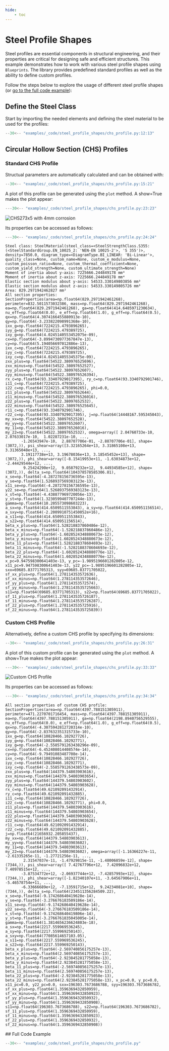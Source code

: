 ```yaml
---
hide:
    - toc
---
```

# Steel Profile Shapes

Steel profiles are essential components in structural engineering, and their properties are critical for designing safe and efficient structures. This example demonstrates how to work with various steel profile shapes using `Blueprints`. The library provides predefined standard profiles as well as the ability to define custom profiles.

Follow the steps below to explore the usage of different steel profile shapes (or [go to the full code example](#full-code-example)):

## Define the Steel Class

Start by importing the needed elements and defining the steel material to be used for the profiles:

```python
--30<-- "examples/_code/steel_profile_shapes/chs_profile.py:12:13"
```

## Circular Hollow Section (CHS) Profiles

### Standard CHS Profile

Structual parameters are automatically calculated and can be obtained with:

```python
--30<-- "examples/_code/steel_profile_shapes/chs_profile.py:15:21"
```

A plot of this profile can be generated using the `plot` method. A show=True makes the plot appear:
```python
---30<-- "examples/_code/steel_profile_shapes/chs_profile.py:23:23"
```
![CHS273x5 with 4mm corrosion](../_images/steel_profile_shapes/steel_profile_chs_273_5_corrosion_4.png)

Its properties can be accessed as follows:
```python
---30<-- "examples/_code/steel_profile_shapes/chs_profile.py:24:24"
```
```terminaloutput
Steel class: SteelMaterial(steel_class=<SteelStrengthClass.S355: (<SteelStandardGroup.EN_10025_2: 'NEN-EN 10025-2'>, 'S 355')>, density=7850.0, diagram_type=<DiagramType.BI_LINEAR: 'Bi-Linear'>, quality_class=None, custom_name=None, custom_e_modulus=None, custom_poisson_ratio=None, custom_thermal_coefficient=None, custom_yield_strength=None, custom_ultimate_strength=None)
Moment of inertia about y-axis: 7225666.244849178 mm⁴
Moment of inertia about z-axis: 7225666.244849178 mm⁴
Elastic section modulus about y-axis: 54533.330149803856 mm³
Elastic section modulus about z-axis: 54533.330149805726 mm³
Area: 829.2971942462827 mm²
All section properties: SectionProperties(area=np.float64(829.2971942461268), perimeter=832.5011573032386, mass=np.float64(829.2971942461268), ea=np.float64(829.2971942461268), ga=np.float64(414.6485971230634), nu_eff=np.float64(0.0), e_eff=np.float64(1.0), g_eff=np.float64(0.5), qx=np.float64(4.3074166455880913e-10), qy=np.float64(-3.233822098991368e-10), ixx_g=np.float64(7224215.4793896265), iyy_g=np.float64(7224215.479389725), ixy_g=np.float64(4.0245140553452075e-09), cx=np.float64(-3.8994730977367847e-13), cy=np.float64(5.194056697012886e-13), ixx_c=np.float64(7224215.4793896265), iyy_c=np.float64(7224215.479389725), ixy_c=np.float64(4.024514055345375e-09), zxx_plus=np.float64(54522.380976525696), zxx_minus=np.float64(54522.38097652527), zyy_plus=np.float64(54522.38097652607), zyy_minus=np.float64(54522.380976526394), rx_c=np.float64(93.33407929017395), ry_c=np.float64(93.3340792901746), i11_c=np.float64(7224215.479389725), i22_c=np.float64(7224215.4793896265), phi=0.0, z11_plus=np.float64(54522.38097652644), z11_minus=np.float64(54522.380976526016), z22_plus=np.float64(54522.38097652532), z22_minus=np.float64(54522.380976525645), r11_c=np.float64(93.3340792901746), r22_c=np.float64(93.33407929017395), j=np.float64(14448167.595345043), my_xx=np.float64(54522.38097652528), my_yy=np.float64(54522.38097652607), my_11=np.float64(54522.380976526016), my_22=np.float64(54522.38097652532), omega=array([ 2.04760733e-10,  2.07633017e-10,  1.02287231e-10, ...,
       -1.26543947e-10,  2.88707706e-01, -2.88707706e-01], shape=(3072,)), psi_shear=array([3.32165264e+13, 3.31865108e+13, 3.31365048e+13, ...,
       3.19117738e+13, 3.19678036e+13, 3.18545452e+13], shape=(3072,)), phi_shear=array([-8.15419953e+11, -1.63034873e+12, -2.44429544e+12, ...,
        9.25424290e+12,  9.05879232e+12,  9.44934585e+12], shape=(3072,)), delta_s=np.float64(104378578585306.81), x_se=np.float64(-4.287278156736595e-13), y_se=np.float64(1.5268937569383123e-13), x11_se=np.float64(-4.287278156736595e-13), y22_se=np.float64(1.5268937569383123e-13), x_st=np.float64(-4.438877969720056e-13), y_st=np.float64(1.3230599407707244e-13), gamma=np.float64(10.205573098603223), a_sx=np.float64(414.6509511553843), a_sy=np.float64(414.650951156514), a_sxy=np.float64(-2.2009910751450052e+16), a_s11=np.float64(414.6509511553843), a_s22=np.float64(414.650951156514), beta_x_plus=np.float64(1.528218837860486e-12), beta_x_minus=np.float64(-1.528218837860486e-12), beta_y_plus=np.float64(-1.6028524348880673e-12), beta_y_minus=np.float64(1.6028524348880673e-12), beta_11_plus=np.float64(1.5282188378604693e-12), beta_11_minus=np.float64(-1.5282188378604693e-12), beta_22_plus=np.float64(-1.6028524348880776e-12), beta_22_minus=np.float64(1.6028524348880776e-12), x_pc=9.947598300641403e-13, y_pc=-1.9895196601282805e-12, x11_pc=9.947598300641403e-13, y22_pc=-1.9895196601282805e-12, sxx=69685.83771705313, syy=69685.83771705022, sf_xx_plus=np.float64(1.278114353572636), sf_xx_minus=np.float64(1.278114353572646), sf_yy_plus=np.float64(1.278114353572574), sf_yy_minus=np.float64(1.2781143535725663), s11=np.float64(69685.83771705313), s22=np.float64(69685.83771705022), sf_11_plus=np.float64(1.2781143535726187), sf_11_minus=np.float64(1.2781143535726287), sf_22_plus=np.float64(1.2781143535725916), sf_22_minus=np.float64(1.2781143535725839))
```


### Custom CHS Profile

Alternatively, define a custom CHS profile by specifying its dimensions:

```python
--30<-- "examples/_code/steel_profile_shapes/chs_profile.py:26:31"
```

A plot of this custom profile can be generated using the `plot` method. A show=True makes the plot appear:
```python
---30<-- "examples/_code/steel_profile_shapes/chs_profile.py:33:33"
```
![Custom CHS Profile](../_images/steel_profile_shapes/steel_profile_custom_chs.png)

Its properties can be accessed as follows:
```python
---30<-- "examples/_code/steel_profile_shapes/chs_profile.py:34:34"
```
```terminaloutput
All section properties of custom CHS profile: SectionProperties(area=np.float64(4397.788151305911), perimeter=471.2270701716454, mass=np.float64(4397.788151305911), ea=np.float64(4397.788151305911), ga=np.float64(2198.8940756529555), nu_eff=np.float64(0.0), e_eff=np.float64(1.0), g_eff=np.float64(0.5), qx=np.float64(-4.3075942812720314e-10), qy=np.float64(-2.837632351315733e-10), ixx_g=np.float64(10828466.102927726), iyy_g=np.float64(10828466.10292771), ixy_g=np.float64(-2.5585791263438296e-09), cx=np.float64(-6.452408014408574e-14), cy=np.float64(-9.79491083487708e-14), ixx_c=np.float64(10828466.102927726), iyy_c=np.float64(10828466.10292771), ixy_c=np.float64(-2.5585791263438573e-09), zxx_plus=np.float64(144379.54803903616), zxx_minus=np.float64(144379.54803903654), zyy_plus=np.float64(144379.54803903602), zyy_minus=np.float64(144379.54803903628), rx_c=np.float64(49.621092091432914), ry_c=np.float64(49.621092091432885), i11_c=np.float64(10828466.102927726), i22_c=np.float64(10828466.10292771), phi=0.0, z11_plus=np.float64(144379.54803903616), z11_minus=np.float64(144379.54803903654), z22_plus=np.float64(144379.54803903602), z22_minus=np.float64(144379.54803903628), r11_c=np.float64(49.621092091432914), r22_c=np.float64(49.621092091432885), j=np.float64(21656932.205855437), my_xx=np.float64(144379.54803903613), my_yy=np.float64(144379.54803903602), my_11=np.float64(144379.54803903613), my_22=np.float64(144379.54803903602), omega=array([-1.16366227e-11, -2.61335265e-11, -1.27721256e-11, ...,
        2.31547037e-11, -1.47929815e-11, -1.48006859e-12], shape=(7344,)), psi_shear=array([ 7.42767796e+12,  7.42096832e+12,  7.40978515e+12, ...,
       -3.87534772e+12, -2.06937744e+12, -7.42857993e+12], shape=(7344,)), phi_shear=array([-1.82340107e+11, -3.64567906e+11, -5.46578754e+11, ...,
       -6.33666689e+12, -7.13591715e+12,  9.24234081e+10], shape=(7344,)), delta_s=np.float64(234511356284509.22), x_se=np.float64(-9.174268640419628e-14), y_se=np.float64(-3.276676183509186e-14), x11_se=np.float64(-9.174268640419628e-14), y22_se=np.float64(-3.276676183509186e-14), x_st=np.float64(-9.174268640419806e-14), y_st=np.float64(-3.2766761835045005e-14), gamma=np.float64(1.3814656236624803e-18), a_sx=np.float64(2217.559969536245), a_sy=np.float64(2217.559969250143), a_sxy=np.float64(77085614657103.05), a_s11=np.float64(2217.559969536245), a_s22=np.float64(2217.559969250143), beta_x_plus=np.float64(-2.569740856175257e-13), beta_x_minus=np.float64(2.569740856175257e-13), beta_y_plus=np.float64(-2.923845281775058e-13), beta_y_minus=np.float64(2.923845281775058e-13), beta_11_plus=np.float64(-2.569740856175257e-13), beta_11_minus=np.float64(2.569740856175257e-13), beta_22_plus=np.float64(-2.923845281775058e-13), beta_22_minus=np.float64(2.923845281775058e-13), x_pc=0.0, y_pc=0.0, x11_pc=0.0, y22_pc=0.0, sxx=196303.7673686788, syy=196303.7673686782, sf_xx_plus=np.float64(1.3596369432850959), sf_xx_minus=np.float64(1.3596369432850923), sf_yy_plus=np.float64(1.3596369432850932), sf_yy_minus=np.float64(1.3596369432850908), s11=np.float64(196303.7673686788), s22=np.float64(196303.7673686782), sf_11_plus=np.float64(1.3596369432850959), sf_11_minus=np.float64(1.3596369432850923), sf_22_plus=np.float64(1.3596369432850932), sf_22_minus=np.float64(1.3596369432850908))
```

<a name="full-code-example">
## Full Code Example

```python
--30<-- "examples/_code/steel_profile_shapes/chs_profile.py"
```
</a>